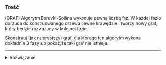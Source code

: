 ### Treść
(GRAF)
Algorytm Boruvki-Sollina wykonuje pewną liczbę faz. W każdej fazie dorzuca do konstruowanego drzewa pewne krawędzie i tworzy nowy graf, który będzie rozważany w kolejnej fazie.

Skonstruuj (jak najprostszy) graf, dla którego ten algorytm wykona dokładnie 3 fazy lub pokaż,że taki graf nie istnieje.

------
<details><summary>Rozwiązanie</summary>
<p>
    
![rozwiązanie](https://lh3.googleusercontent.com/4E6mz9hxdmG1qa9Go8IjEpwJcRnK6_J0t61rB25wNzTWAGNks1FoC_CTYzepYGdivy0QVxYsRbrn7_08V72lLWQi0XwfDTmSoQipUnYGRWULrcojHdz-JodxQzeU3h-0veeAXXb1cQ)

```
  2                1
a----b          g-----h
      \1   3  2/
       e------f
  1   /2      1\   2
c----d          i-----j

```
1. ab be cd gh fi ij
2. abedc ghijf
3. wszystko